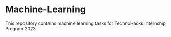 # Machine-Learning
This repository contains machine learning tasks for TechnoHacks Internship Program 2023
